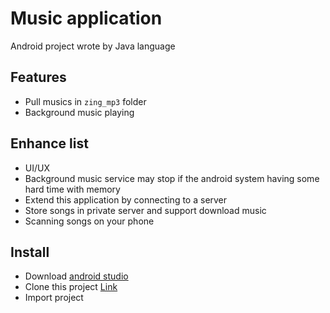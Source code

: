 # Music application

Android project wrote by Java language


## Features

- Pull musics in `zing_mp3` folder
- Background music playing

## Enhance list

- UI/UX
- Background music service may stop if the android system having some hard time with memory
- Extend this application by connecting to a server
- Store songs in private server and support download music
- Scanning songs on your phone

## Install

- Download [android studio](https://developer.android.com/studio/)
- Clone this project [Link](https://github.com/khanhtruonghung/musicAppOfline.git)
- Import project

